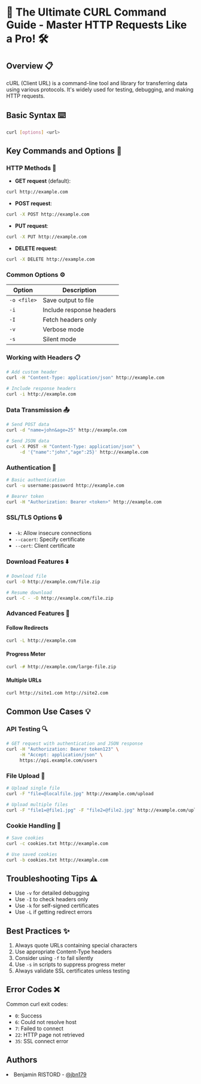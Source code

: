 # 🚀 The Ultimate CURL Command Guide - Master HTTP Requests Like a Pro! 🛠️

## Overview 📋
cURL (Client URL) is a command-line tool and library for transferring data using various protocols. It's widely used for testing, debugging, and making HTTP requests.

## Basic Syntax ⌨️
```bash
curl [options] <url>
```

## Key Commands and Options 🎯

### HTTP Methods 📡
- **GET request** (default):
```bash
curl http://example.com
```

- **POST request**:
```bash
curl -X POST http://example.com
```

- **PUT request**:
```bash
curl -X PUT http://example.com
```

- **DELETE request**:
```bash
curl -X DELETE http://example.com
```

### Common Options ⚙️
| Option | Description |
|--------|-------------|
| `-o <file>` | Save output to file |
| `-i` | Include response headers |
| `-I` | Fetch headers only |
| `-v` | Verbose mode |
| `-s` | Silent mode |

### Working with Headers 📋
```bash
# Add custom header
curl -H "Content-Type: application/json" http://example.com

# Include response headers
curl -i http://example.com
```

### Data Transmission 📤
```bash
# Send POST data
curl -d "name=john&age=25" http://example.com

# Send JSON data
curl -X POST -H "Content-Type: application/json" \
     -d '{"name":"john","age":25}' http://example.com
```

### Authentication 🔐
```bash
# Basic authentication
curl -u username:password http://example.com

# Bearer token
curl -H "Authorization: Bearer <token>" http://example.com
```

### SSL/TLS Options 🔒
- `-k`: Allow insecure connections
- `--cacert`: Specify certificate
- `--cert`: Client certificate

### Download Features ⬇️
```bash
# Download file
curl -O http://example.com/file.zip

# Resume download
curl -C - -O http://example.com/file.zip
```

### Advanced Features 🔧

#### Follow Redirects
```bash
curl -L http://example.com
```

#### Progress Meter
```bash
curl -# http://example.com/large-file.zip
```

#### Multiple URLs
```bash
curl http://site1.com http://site2.com
```

## Common Use Cases 💡

### API Testing 🔍
```bash
# GET request with authentication and JSON response
curl -H "Authorization: Bearer token123" \
     -H "Accept: application/json" \
     https://api.example.com/users
```

### File Upload 📁
```bash
# Upload single file
curl -F "file=@localfile.jpg" http://example.com/upload

# Upload multiple files
curl -F "file1=@file1.jpg" -F "file2=@file2.jpg" http://example.com/upload
```

### Cookie Handling 🍪
```bash
# Save cookies
curl -c cookies.txt http://example.com

# Use saved cookies
curl -b cookies.txt http://example.com
```

## Troubleshooting Tips ⚠️
- Use `-v` for detailed debugging
- Use `-I` to check headers only
- Use `-k` for self-signed certificates
- Use `-L` if getting redirect errors

## Best Practices ✨
1. Always quote URLs containing special characters
2. Use appropriate Content-Type headers
3. Consider using `-f` to fail silently
4. Use `-s` in scripts to suppress progress meter
5. Always validate SSL certificates unless testing

## Error Codes ❌
Common curl exit codes:
- `0`: Success
- `6`: Could not resolve host
- `7`: Failed to connect
- `22`: HTTP page not retrieved
- `35`: SSL connect error

## Authors
<li> Benjamin RISTORD - <a href="https://github.com/jbn179">@jbn179</a></li>